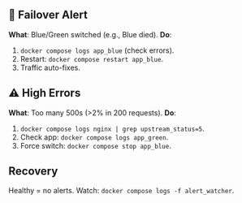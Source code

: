 ## 🔄 Failover Alert

**What**: Blue/Green switched (e.g., Blue died).
**Do**:

1. `docker compose logs app_blue` (check errors).
2. Restart: `docker compose restart app_blue`.
3. Traffic auto-fixes.

## ⚠️ High Errors

**What**: Too many 500s (>2% in 200 requests).
**Do**:

1. `docker compose logs nginx | grep upstream_status=5`.
2. Check app: `docker compose logs app_green`.
3. Force switch: `docker compose stop app_blue`.

## Recovery

Healthy = no alerts. Watch: `docker compose logs -f alert_watcher`.
